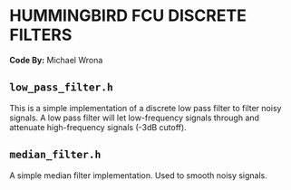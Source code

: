 # HUMMINGBIRD FCU DISCRETE FILTERS

**Code By:** Michael Wrona

## `low_pass_filter.h`

This is a simple implementation of a discrete low pass filter to filter noisy signals. A low pass filter will let low-frequency signals through and attenuate high-frequency signals (-3dB cutoff).

## `median_filter.h`

A simple median filter implementation. Used to smooth noisy signals.